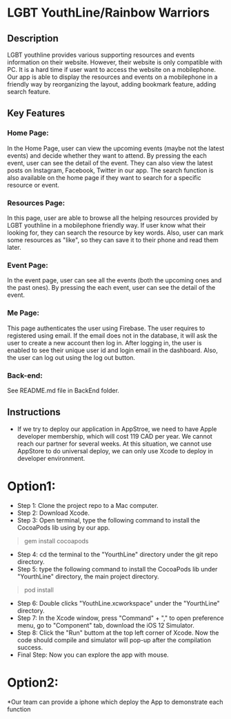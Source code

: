 # LGBT YouthLine/Rainbow Warriors

## Description 
LGBT youthline provides various supporting resources and events information on their website. However, their website is only compatible with PC. It is a hard time if user want to access the website on a mobilephone. Our app is able to display the resources and events on a mobilephone in a friendly way by reorganizing the layout, adding bookmark feature, adding search feature.

## Key Features
### Home Page:
In the Home Page, user can view the upcoming events (maybe not the latest events) and decide whether they want to attend. By pressing the each event, user can see the detail of the event. They can also view the latest posts on Instagram, Facebook, Twitter in our app. The search function is also available on the home page if they want to search for a specific resource or event.

### Resources Page:
In this page, user are able to browse all the helping resources provided by LGBT youthline in a mobilephone friendly way. If user know what their looking for, they can search the resource by key words. Also, user can mark some resources as "like", so they can save it to their phone and read them later.

### Event Page:
In the event page, user can see all the events (both the upcoming ones and the past ones). By pressing the each event, user can see the detail of the event.

### Me Page:
This page authenticates the user using Firebase. The user requires to registered using email. If the email does not in the database, it will ask the user to create a new account then log in. After logging in, the user is enabled to see their unique user id and login email in the dashboard. Also, the user can log out using the log out button.

### Back-end:
See README.md file in BackEnd folder.
## Instructions
 * If we try to deploy our application in AppStroe, we need to have Apple developer membership, which will cost
 119 CAD per year. We cannot reach our partner for several weeks. At this situation, we cannot use AppStore to do universal
 deploy, we can only use Xcode to deploy in developer environment.
 # Option1:
* Step 1: Clone the project repo to a Mac computer.
* Step 2: Download Xcode.
* Step 3: Open terminal, type the following command to install the CocoaPods lib using by our app.
> gem install cocoapods
* Step 4: cd the terminal to the "YourthLine" directory under the git repo directory.
* Step 5: type the following command to install the CocoaPods lib under "YourthLine" directory, the main project directory.
> pod install
* Step 6: Double clicks "YouthLine.xcworkspace" under the "YourthLine" directory.
* Step 7: In the Xcode window, press "Command" + "," to open preference menu, go to "Component" tab, download the iOS 12 Simulator.
* Step 8: Click the "Run" buttom at the top left corner of Xcode. Now the code should compile and simulator will pop-up after the compilation success.
* Final Step: Now you can explore the app with mouse.
# Option2:
*Our team can provide a iphone which deploy the App to demonstrate each function
